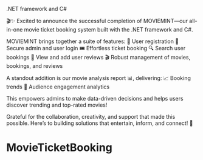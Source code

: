  .NET framework and C#
 
🎬✨ Excited to announce the successful completion of MOVIEMINT—our all-in-one movie ticket booking system built with the .NET framework and C#.

MOVIEMINT brings together a suite of features:
👤 User registration
🔐 Secure admin and user login
🎟️ Effortless ticket booking
🔍 Search user bookings
🌟 View and add user reviews
🎬 Robust management of movies, bookings, and reviews

A standout addition is our movie analysis report 📊, delivering:
📈 Booking trends
👥 Audience engagement analytics

This empowers admins to make data-driven decisions and helps users discover trending and top-rated movies! 

Grateful for the collaboration, creativity, and support that made this possible. Here’s to building solutions that entertain, inform, and connect! 🙌


# MovieTicketBooking
